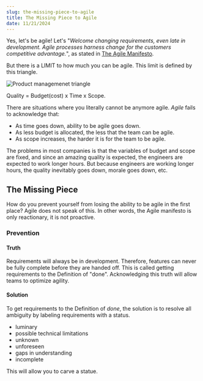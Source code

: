 ```yaml
---
slug: the-missing-piece-to-agile
title: The Missing Piece to Agile
date: 11/21/2024
---
```


Yes, let's be agile! Let's "_Welcome changing requirements, even late in development. Agile processes harness change for the customers competitive advantage._", as stated in [The Agile Manifesto](https://agilemanifesto.org/).

But there is a LIMIT to how much you can be agile. This limit is defined by this triangle.

![Product managemenet triangle](/img/project.png)

Quality = Budget(cost) x Time x Scope.

There are situations where you literally cannot be anymore agile. _Agile_ fails to acknowledge that:

- As time goes down, ability to be agile goes down.
- As less budget is allocated, the less that the team can be agile.
- As scope increases, the harder it is for the team to be agile.

The problems in most companies is that the variables of budget and scope are fixed, and since an amazing quality is expected, the engineers are expected to work longer hours. But because engineers are working longer hours, the quality inevitably goes down, morale goes down, etc.

## The Missing Piece

How do you prevent yourself from losing the ability to be agile in the first place? Agile does not speak of this. In other words, the Agile manifesto is only reactionary, it is not proactive.

### Prevention

#### Truth

Requirements will always be in development. Therefore, features can never be fully complete before they are handed off. This is called getting requirements to the Definition of "done". Acknowledging this truth will allow teams to optimize agility.

#### Solution

To get requirements to the Definition of _done_, the solution is to resolve all ambiguity by labeling requirements with a status.

- luminary
- possible technical limitations
- unknown
- unforeseen
- gaps in understanding
- incomplete

This will allow you to carve a statue.
